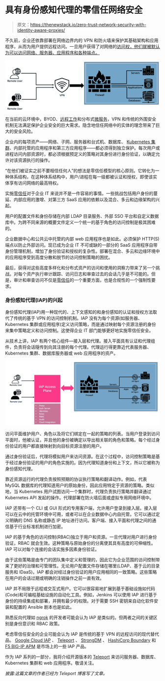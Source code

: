 # 具有身份感知代理的零信任网络安全

> 原文：<https://thenewstack.io/zero-trust-network-security-with-identity-aware-proxies/>

不久前，企业还依靠部署在网络边界内的 VPN 和防火墙来保护其基础架构和应用程序，从而为用户提供远程访问。一旦用户获得了对网络的[访问权，他们就被默认为可以访问网络、服务器、应用程序和各种端点。](https://thenewstack.io/why-access-management-is-step-one-for-zero-trust-security/)

![](img/5c783383993ff13cc65104dc32bf1c45.png)

在当前的云环境中，BYOD、[远程工作](https://thenewstack.io/remote-work-is-great-but-far-from-universal/)和分布式[微服务](https://thenewstack.io/microservices-101/)，VPN 和传统的外围安全机制无法满足保护企业安全的巨大需求。隐含地信任网络中的实体的理念带来了巨大的安全风险。

企业内的每项资产——网络、子网、服务器和台式机、数据库、 [Kubernetes 集群](https://thenewstack.io/secured-access-to-kubernetes-from-anywhere-with-zero-trust/)、内部托管的应用程序和第三方应用程序——都必须得到独立保护。每次用户或进程访问内部资源时，都必须根据预定义的策略对其身份进行身份验证，以确定允许对该资源执行的操作。

“在他们被证实之前不要相信任何人”的想法是零信任模型的核心原则。它转化为一种体系结构，在这种体系结构中，用户/进程在每一级都被认证和授权，即使该实体享有访问网络的最高特权。

实施[零信任](https://thenewstack.io/what-is-zero-trust-security/)对于企业 IT 来说并不是一件容易的事情。一些挑战包括用户身份的蔓延、内部应用的激增、对第三方 SaaS 应用的依赖以及混合、多云和边缘架构的兴起。

用户的配置文件和身份存储在内部 LDAP 目录服务、外部 SSO 平台和自定义数据库中。为跨不同来源的概要文件定义一个统一的基于角色的访问控制是极其困难的。

企业数据中心和公共云中托管的内部 web 应用程序也是如此。必须保护 HTTP(S)端点以防止外部访问。现已成为企业 IT 不可或缺的一部分的 SaaS 应用程序自带身份管理机制，增加了身份验证和授权的复杂性。部署在混合、多云和边缘环境中的应用程序受到高度分散和脱节的访问控制策略的困扰。

最后，获得对这些高度多样化和分布式资产的访问和使用的洞察力带来了另一个挑战。对每个资产执行审计跟踪、访问日志和审查过去的会话几乎是不可能的。但是，审计和审查访问不仅是[零信任](https://thenewstack.io/what-is-zero-trust-architecture/)的一个重要方面，也是合规性的一个强制性要求。

### 身份感知代理(IAP)的兴起

身份感知代理(IAP)用一种现代的、上下文感知的和身份感知的认证和授权方法取代了传统的基于 VPN 的访问控制机制。IAP 没有为每个资源(如服务器、Kubernetes 集群或应用程序)定义访问策略，而是通过映射每个资源注册的身份来集中策略定义和访问控制。这使得企业 IT 部门能够更好地实施零信任安全。

从技术上讲，IAP 有两个核心组件—接入层和代理。接入平面具有认证和代理组件，负责将会话隧传到向其注册的每个代理。代理运行得更靠近代表服务器、Kubernetes 集群、数据库服务器或 web 应用程序的资产。

![](img/6893a780368979ff674972104d54481d.png)

访问平面维护用户、角色以及将它们绑定在一起的策略的列表。当用户登录到访问平面时，他被认证，并且他的身份被确定以导出相关联的角色和策略。每个经过身份验证的用户都直接映射到向目标资源注册的用户。

通过身份验证后，代理将模拟用户来访问资源。在这个过程中，访问控制策略是基于经过身份验证的用户的角色实施的。因为代理知道身份和上下文，所以它被称为身份感知代理。

靠近资源运行的代理负责按照预期的协议执行策略和翻译动作。例如，代表 MySQL 数据库的代理知道用户的原始身份，因此应用特定于资源的策略。类似地，当 Kubernetes 用户试图访问一个集群时，代理负责执行策略并翻译通过 Kubernetes API 发起的操作。代理部署在防火墙后面或虚拟专用网络环境中。

IAP 还带有一个 CLI 或 GUI 形式的专用客户端，允许用户登录到接入层。接入层可以在云中的托管环境中可用，或者可以在企业数据中心内自托管。它可以通过定义明确的 DNS 名称或静态 IP 地址进行访问。客户端、接入平面和代理之间的通信基于行业标准机制进行加密。

IAP 的基于角色的访问控制(RBAC)独立于用户和资源。一旦代理对用户进行身份验证，RBAC 就会生效。这种策略与原始身份的分离使其具有高度的可伸缩性。IAP 可以对每个连接的会话实施多因素身份验证。

由于这些策略是由专门的团队集中定义和管理的，因此它为企业范围的访问控制带来了更好的治理和可管理性。无论用户配置文件存储在哪里(LDAP、基于云的目录服务和 IDaaS)，IAP 都会对经过身份验证的用户应用相同的一致策略。这些策略在用户的会话过期或明确的注销操作之前一直有效。

IAP 并不局限于远程或交互式用户。它可以很容易地扩展到基于基础设施如代码(Code)和可编程基础设施的自动化工具。例如，Jenkins 可以使用 IAP 进行基于身份的持续集成和部署，并拥有最少的权限。对于需要 SSH 密钥来自动化软件安装和配置的 Ansible 剧本也是如此。

熟悉反向代理如 [ngrok](https://ngrok.com) 的开发者可能会认为 IAP 是类似的。但两者之间的关键区别是身份意识和 RBAC 政策。

考虑零信任安全的企业可能会认为 IAP 是传统的基于 VPN 的远程访问的现代替代品。 [Google Cloud IAP](https://cloud.google.com/iap#section-3) 、 [Teleport](https://goteleport.com) 、 [StrongDM](https://www.strongdm.com) 、 [HashiCorp Boundary](https://www.boundaryproject.io) 和 [F5 BIG-IP APM](https://www.f5.com/products/security/access-policy-manager) 是市场上的一些 IAP 产品。

作为 IAP 系列的一部分，我将介绍开源版本的 [Teleport](https://goteleport.com/docs/getting-started/) 来访问服务器、数据库、Kubernetes 集群和 web 应用程序。敬请关注。

*披露:这篇文章的作者已经为 Teleport 博客写了文章。*

<svg xmlns:xlink="http://www.w3.org/1999/xlink" viewBox="0 0 68 31" version="1.1"><title>Group</title> <desc>Created with Sketch.</desc></svg>